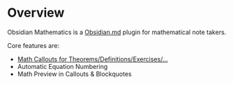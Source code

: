 # Overview

Obsidian Mathematics is a [Obsidian.md](https://obsidian.md/) plugin for mathematical note takers.

Core features are:

- [Math Callouts for Theorems/Definitions/Exercises/...](math-callouts)
- Automatic Equation Numbering
- Math Preview in Callouts & Blockquotes
